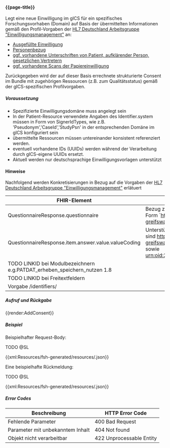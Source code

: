 #### {{page-title}}

Legt eine neue Einwilligung im gICS für ein spezifisches Forschungsvorhaben (Domain) auf Basis der übermittelten Informationen gemäß den Profil-Vorgaben der [HL7 Deutschland Arbeitsgruppe "Einwilligungsmanagement"](https://ig.fhir.de/einwilligungsmanagement/stable/) an:
- [Ausgefüllte Einwilligung](https://ig.fhir.de/einwilligungsmanagement/stable/QuestionnaireResponse.html)
- [Personenbezug](https://ig.fhir.de/einwilligungsmanagement/stable/Patient.html)
- [ggf. vorhandene Unterschriften von Patient, aufklärender Person, gesetzlichen Vertretern](https://ig.fhir.de/einwilligungsmanagement/stable/Provenance.html)
- [ggf. vorhandene Scans der Papiereinwilligung](https://simplifier.net/guide/einwilligungsmanagement/documentreference?version=current)

Zurückgegeben wird der auf dieser Basis errechnete strukturierte Consent im Bundle mit zugehörigen Ressourcen (z.B. zum Qualitätsstatus) gemäß der gICS-spezifischen Profilvorgaben.

##### **Voraussetzung**
- Spezifizierte Einwilligungsdomäne muss angelegt sein
- In der Patient-Resource verwendete Angaben des Identifier.system müssen in Form von SignerIdTypes, wie z.B. 'Pseudonym','CaseId','StudyPsn' in der entsprechenden Domäne im gICS konfiguriert sein
- übermittelte Ressourcen müssen untereinander konsistent referenziert werden.
- eventuell vorhandene IDs (UUIDs) werden während der Verarbeitung durch gICS-eigene UUIDs ersetzt.
- Aktuell werden nur deutschsprachige Einwilligungsvorlagen unterstützt
     
#### **Hinweise**
Nachfolgend werden Konkretisierungen in Bezug auf die Vorgaben der [HL7 Deutschland Arbeitsgruppe "Einwilligungsmanagement"](https://ig.fhir.de/einwilligungsmanagement/stable/) erlätuert

| FHIR-Element                                                                   | Erklärung                                                                                                                                                                            |
|--------------------------------------------------------------------------------|--------------------------------------------------------------------------------------------------------------------------------------------------------------------------------------|
| QuestionnaireResponse.questionnaire                                            | Bezug zur verwendeten Einwilligungsvorlage in der Form `https://ths-greifswald.de/fhir/gics/QuestionnaireComposed/<domain>/<templateName>                                            |<templateVersion|` wie zum Beispiel: `https://ths-greifswald.de/fhir/gics/QuestionnaireComposed/MII/Patienteneinwilligung+MII|1.6.d` Dabei muss der referenzierte TemplateType vom Typ Consent (LOINC 59284-0) sein.|
| QuestionnaireResponse.item.answer.value.valueCoding                            | Unterstützte Systeme zur Codierung der Antworten sind https://ths-greifswald.de/fhir/CodeSystem/gics/ConsentStatus sowie [urn:oid:2.16.840.1.113883.3.1937.777.24.5.2](https://art-decor.org/art-decor/decor-valuesets--mide-?id=2.16.840.1.113883.3.1937.777.24.11.30&effectiveDate=2021-03-23T23:45:09&language=de-DE)|
| TODO LINKID bei Modulbezeichnern e.g.PATDAT_erheben_speichern_nutzen <PIPE>1.8 ||
| TODO LINKID bei Freitextfeldern                                                ||
| Vorgabe <SYSTEM>/identifiers/<signerIdType>                                    ||

##### **Aufruf und Rückgabe**
{{render:AddConsent}}

##### **Beispiel**
Beispielhafter Request-Body:

TODO @SL

{{xml:Resources/fsh-generated/resources/<filename>.json}}

Eine beispielhafte Rückmeldung:

TODO @SL

{{xml:Resources/fsh-generated/resources/<filename>.json}}

##### **Error Codes**

| Beschreibung|HTTP Error Code|
--- | ---
|Fehlende Parameter|400 Bad Request|
|Parameter mit unbekanntem Inhalt|404 Not found|
|Objekt nicht verarbeitbar |422 Unprocessable Entity|

